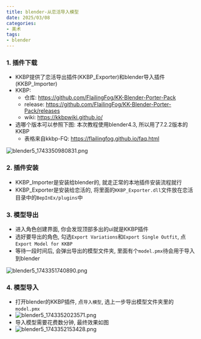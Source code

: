 ```yaml
---
title: blender-从恋活导入模型
date: 2025/03/08
categories: 
- 美术
tags:
- blender
---
```


### 1. 插件下载

* KKBP提供了恋活导出插件(KKBP_Exporter)和blender导入插件(KKBP_Importer)
* KKBP:
  * 仓库: https://github.com/FlailingFog/KK-Blender-Porter-Pack
  * release: https://github.com/FlailingFog/KK-Blender-Porter-Pack/releases
  * wiki: https://kkbpwiki.github.io/
* 选哪个版本可以参照下图: 本次教程使用blender4.3, 所以用了7.2.2版本的KKBP
  * 表格来自kkbp-FQ: https://flailingfog.github.io/faq.html

![blender5_1743350980831.png](https://s2.loli.net/2025/03/31/AmG4XslZNOigWkM.png)



### 2. 插件安装

* KKBP_Importer是安装给blender的, 就走正常的本地插件安装流程就行
* KKBP_Exporter是安装给恋活的, 将里面的`KKBP_Exporter.dll`文件放在恋活目录中的`BepInEx/plugins`中



### 3. 模型导出

* 进入角色创建界面, 你会发现顶部多出的ui就是KKBP插件
* 选好要导出的角色, 勾选`Export Variations`和`Export Single Outfit`, 点`Export Model for KKBP`
* 等待一段时间后, 会弹出导出的模型文件夹, 里面有个`model.pmx`待会用于导入到blender

![blender5_1743351740890.png](https://s2.loli.net/2025/03/31/xYHVtoK5za9G6rS.png)



### 4. 模型导入

* 打开blender的KKBP插件, 点`导入模型`, 选上一步导出模型文件夹里的`model.pmx`
* ![blender5_1743352023571.png](https://s2.loli.net/2025/03/31/atM3pdNzTLgifxQ.png)
* 导入模型需要花费数分钟, 最终效果如图
* ![blender5_1743352153428.png](https://s2.loli.net/2025/03/31/1dI7XA2j9f8uwG5.png)